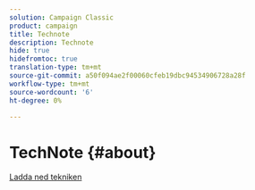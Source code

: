 ```yaml
---
solution: Campaign Classic
product: campaign
title: Technote
description: Technote
hide: true
hidefromtoc: true
translation-type: tm+mt
source-git-commit: a50f094ae2f00060cfeb19dbc94534906728a28f
workflow-type: tm+mt
source-wordcount: '6'
ht-degree: 0%

---
```



# TechNote {#about}

[Ladda ned tekniken](guidelines.pdf)


